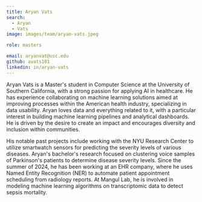 ```yaml
---
title: Aryan Vats
search:
  - Aryan 
  - Vats
image: images/team/aryan-vats.jpeg

role: masters

email: aryanvat@usc.edu
github: avats101
linkedin: in/aryan-vats
---
```


Aryan Vats is a Master's student in Computer Science at the University of Southern California, with a strong passion for applying AI in healthcare. He has experience collaborating on machine learning solutions aimed at improving processes within the American health industry, specializing in data usability. Aryan loves data and everything related to it, with a particular interest in building machine learning pipelines and analytical dashboards. He is driven by the desire to create an impact and encourages diversity and inclusion within communities.

His notable past projects include working with the NYU Research Center to utilize smartwatch sensors for predicting the severity levels of various diseases. Aryan's bachelor's research focused on clustering voice samples of Parkinson's patients to determine disease severity levels. Since the summer of 2024, he has been working at an EHR company, where he uses Named Entity Recognition (NER) to automate patient appointment scheduling from radiology reports. At Mangul Lab, he is involved in modeling machine learning algorithms on transcriptomic data to detect sepsis mortality.

